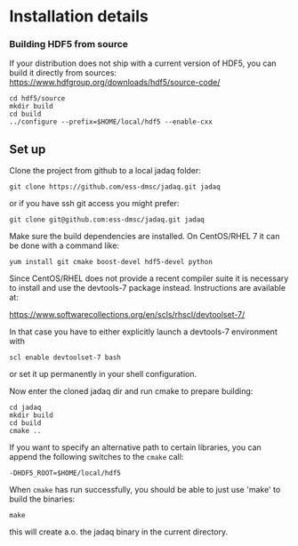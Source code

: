 # Installation details

### Building HDF5 from source
If your distribution does not ship with a current version of HDF5, you can build
it directly from sources: https://www.hdfgroup.org/downloads/hdf5/source-code/

```
cd hdf5/source
mkdir build
cd build
../configure --prefix=$HOME/local/hdf5 --enable-cxx
```

## Set up
Clone the project from github to a local jadaq folder:
```
git clone https://github.com/ess-dmsc/jadaq.git jadaq
```
or if you have ssh git access you might prefer:
```
git clone git@github.com:ess-dmsc/jadaq.git jadaq
```

Make sure the build dependencies are installed. On CentOS/RHEL 7 it can
be done with a command like:

```
yum install git cmake boost-devel hdf5-devel python
```

Since CentOS/RHEL does not provide a recent compiler suite it is
necessary to install and use the devtools-7 package
instead. Instructions are available at:

https://www.softwarecollections.org/en/scls/rhscl/devtoolset-7/

In that case you have to either explicitly launch a devtools-7 environment with

```
scl enable devtoolset-7 bash
```
or set it up permanently in your shell configuration.

Now enter the cloned jadaq dir and run cmake to prepare building:

```
cd jadaq
mkdir build
cd build
cmake ..
```

If you want to specify an alternative path to certain libraries, you can append
the following switches to the `cmake` call:

`-DHDF5_ROOT=$HOME/local/hdf5`

When `cmake` has run successfully, you should be able to just use 'make' to build the binaries:

```
make
```
this will create a.o. the jadaq binary in the current directory.
